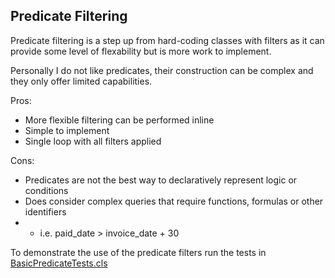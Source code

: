 Predicate Filtering
--------------------

Predicate filtering is a step up from hard-coding classes with filters as it can provide some level of flexability but is more work to implement.

Personally I do not like predicates, their construction can be complex and they only offer limited capabilities. 

Pros: 
- More flexible filtering can be performed inline
- Simple to implement
- Single loop with all filters applied

Cons:
- Predicates are not the best way to declaratively represent logic or conditions
- Does consider complex queries that require functions, formulas or other identifiers
- - i.e. paid_date > invoice_date + 30

To demonstrate the use of the predicate filters run the tests in [BasicPredicateTests.cls](BasicPredicateTests.cls)
